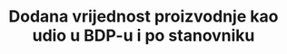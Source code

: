 ---
unit_of_measure: 'As  percentage  of  GDP:  Percentage,  Per  Capita:  Dollars'
source_agency_survey_dataset: Value  Added  by  Industry  as  a  Percentage  of  Gross  Domestic  Product
source_url: 'http://www.bea.gov/iTable/iTableHtml.cfm?reqid=51&step=2&isuri=1'
graph_title: null
date_metadata_updated: '2017-10-20'
scheduled_update_by_national_source: 10/2017
source_agency_staff_name: Andrew  Craig
source_agency_staff_email: Andrew.Craig@bea.gov
actual_indicator_available: Manufacturing  value  added  as  a  percentage  of  GDP  and  per  capita
periodicity: Annual
title: Dodana vrijednost proizvodnje kao udio u BDP-u i po stanovniku
permalink: /9-2-1/
sdg_goal: 9
layout: indicator
indicator: 9.2.1
indicator_variable: manuf_va_as_pctgdp
graph: longitudinal
graph_type_description: Line  graph
graph_status_notes: Graphed
variable_description: null
variable_notes: null
un_designated_tier: '1'
un_custodial_agency: 'UNIDO  (Partnering  Agencies:  World  Bank)'
target_id: '9.2'
has_metadata: true
goal_meta_link: 'http://unstats.un.org/sdgs/files/metadata-compilation/Metadata-Goal-9.pdf'
goal_meta_link_page: 4
indicator_name: Dodana vrijednost proizvodnje kao udio u BDP-u i po stanovniku
target: >-
  Promicati inkluzivnu i održivu industrijalizaciju, do 2030. značajno povećati udio zaposlenosti u industrijama i bruto domaćeg proizvoda u skladu s nacionalnim okolnostima te udvostručiti svoj udio u najmanje razvijenim zemljama.
indicator_definition: >-
  Dodana vrijednost proizvodnje  je ukupna vrijednost dobara i usluga bez intermedijarne potrošnje. Računa se  kao zbroj dodane vrijednosti svih jedinica proizvodnih (aktivnih) djelatnosti u referentnom razdoblju. Može se prikazati kao udio u BDP-u te kao dodatna vrijednost proizvodnje po stanovniku za svaku referentnu godinu. Stopa rasta dodatne vrijednosti proizvodnje izražena je u stalnim cijenama.
source_title: null
source_notes: null
published: true
date_of_national_source_publication: 09/2016
rationale_interpretation: >-
  DVP je dobro poznat i široko korišten pokazatelj kojeg koriste znanstvenici i vlade u svrhu procjenjivanja značaja razine industrije u određenoj zemlji. DVP mjeri doprinos proizvodnje u nacionalnoj ekonomiji. Indikator je izuzetno koristan za usporedbu između država. Udio DVP-a u BDP-u ukazuje na ulogu proizvodnje u gospodarstvu. Drugim riječima, ovaj indikator prikazuje doprinos sektora proizvodnje ukupnoj proizvodnji. DVP po glavi stanovnika je osnovni pokazatelj razine industrijalizacije određene zemlje prilagođenoj veličini gospodarstva. Rast DVP-a pruža uvid u opći smjer i veličinu rasta proizvodnog sektora. U praksi, to je mjera stopa promjene koju gospodarstvo prolazi iz jedne godine u drugu po stalnim cijenama.
actual_indicator_available_description: >-
  As  percentage  of  GDP:  The  contribution  of  the  manufacturing  industry  as  a  percentage  of  overall  GDP.  Per  capita:  The  contribution  per  capita  of  the  manufacturing  industry  to  overall  GDP.
us_method_of_computation: >-
  As  Percentage  of  GDP:  Manufacturing  value  added  divded  by  GDP,  expressed  as  a  percentage  Per  Capita:  Manufacturing  value  added  divded  by  population
time_period: 2000-2016  

---